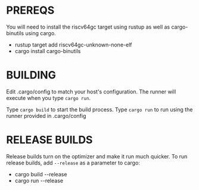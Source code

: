 # PREREQS
You will need to install the riscv64gc target using rustup as well as cargo-binutils using cargo.

* rustup target add riscv64gc-unknown-none-elf
* cargo install cargo-binutils

# BUILDING
Edit .cargo/config to match your host's configuration. The runner will execute when you type `cargo run`.

Type `cargo build` to start the build process.
Type `cargo run` to run using the runner provided in .cargo/config

# RELEASE BUILDS

Release builds turn on the optimizer and make it run much quicker. To run release builds, add `--release` as a parameter to cargo:

* cargo build --release
* cargo run --release

